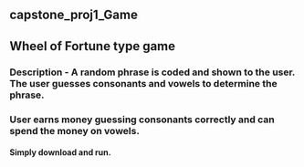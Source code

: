 ## capstone_proj1_Game
## Wheel of Fortune type game

### Description - A random phrase is coded and shown to the user. The user guesses consonants and vowels to determine the phrase. 
### User earns money guessing consonants correctly and can spend the money on vowels.

#### Simply download and run.
